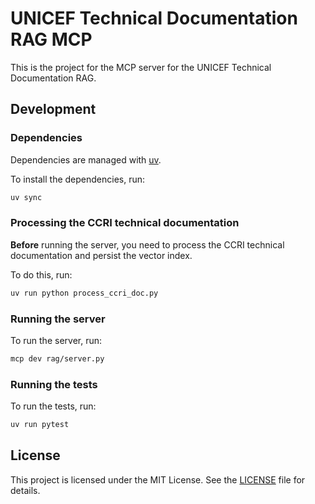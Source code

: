 # UNICEF Technical Documentation RAG MCP

This is the project for the MCP server for the UNICEF Technical Documentation RAG.

## Development

### Dependencies

Dependencies are managed with [uv](https://docs.astral.sh/uv/).

To install the dependencies, run:

```bash
uv sync
```

### Processing the CCRI technical documentation

**Before** running the server, you need to process the CCRI technical documentation and persist the vector index.

To do this, run:

```bash
uv run python process_ccri_doc.py
```

### Running the server

To run the server, run:

```bash
mcp dev rag/server.py
```

### Running the tests

To run the tests, run:

```bash
uv run pytest
```

## License

This project is licensed under the MIT License. See the [LICENSE](LICENSE) file for details.
